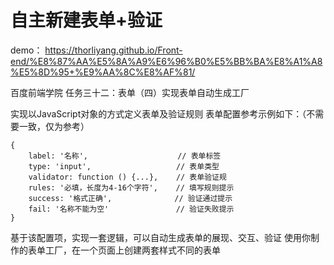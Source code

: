# 自主新建表单+验证

demo： https://thorliyang.github.io/Front-end/%E8%87%AA%E5%8A%A9%E6%96%B0%E5%BB%BA%E8%A1%A8%E5%8D%95+%E9%AA%8C%E8%AF%81/

百度前端学院
任务三十二：表单（四）实现表单自动生成工厂

实现以JavaScript对象的方式定义表单及验证规则
表单配置参考示例如下：（不需要一致，仅为参考）

    {
        label: '名称',                    // 表单标签
        type: 'input',                   // 表单类型
        validator: function () {...},    // 表单验证规
        rules: '必填，长度为4-16个字符',    // 填写规则提示
        success: '格式正确',              // 验证通过提示
        fail: '名称不能为空'               // 验证失败提示
    }
    
基于该配置项，实现一套逻辑，可以自动生成表单的展现、交互、验证
使用你制作的表单工厂，在一个页面上创建两套样式不同的表单
